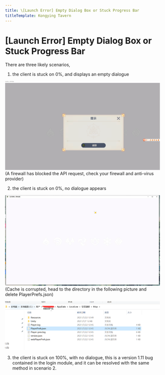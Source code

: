 ```yaml
---
title: \[Launch Error] Empty Dialog Box or Stuck Progress Bar
titleTemplate: Kongying Tavern
---
```


# [Launch Error] Empty Dialog Box or Stuck Progress Bar

There are three likely scenarios,

1. the client is stuck on 0%, and displays an empty dialogue

![](/imgs/en/manual/launcherror/1.png)
(A firewall has blocked the API request, check your firewall and anti-virus provider)

2. the client is stuck on 0%, no dialogue appears

![](/imgs/en/manual/launcherror/2.jpeg)
(Cache is corrupted, head to the directory in the following picture and delete PlayerPrefs.json)

![](/imgs/en/manual/launcherror/3.png)

3. the client is stuck on 100%, with no dialogue, this is a version 1.11 bug contained in the login module, and it can be resolved with the same method in scenario 2.
